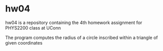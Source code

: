 # hw04

hw04 is a repository containing the 4th homework assignment for PHYS2200 class at UConn

The program computes the radius of a circle inscribed within a triangle of given coordinates
